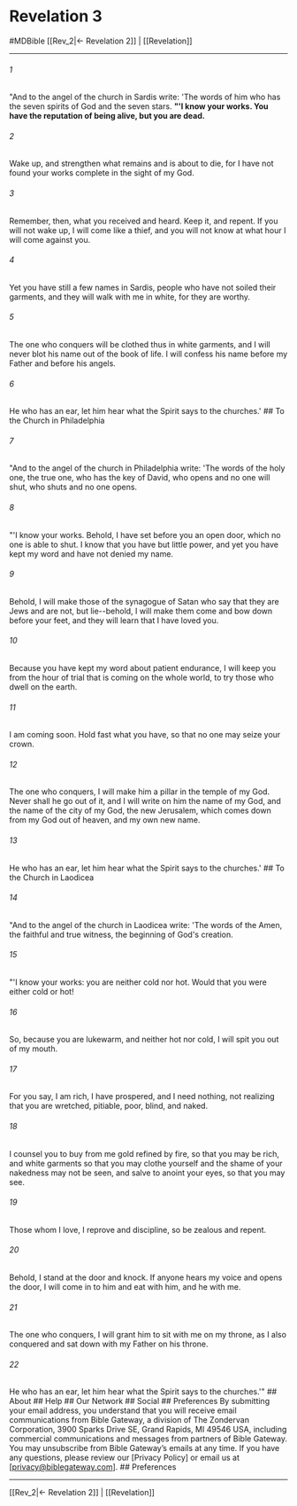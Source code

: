 # Revelation 3
#MDBible
[[Rev_2|← Revelation 2]] | [[Revelation]]

***






###### 1 


"And to the angel of the church in Sardis write: 'The words of him who has the seven spirits of God and the seven stars. **"'I know your works. You have the reputation of being alive, but you are dead.** 





###### 2 


Wake up, and strengthen what remains and is about to die, for I have not found your works complete in the sight of my God. 





###### 3 


Remember, then, what you received and heard. Keep it, and repent. If you will not wake up, I will come like a thief, and you will not know at what hour I will come against you. 





###### 4 


Yet you have still a few names in Sardis, people who have not soiled their garments, and they will walk with me in white, for they are worthy. 





###### 5 


The one who conquers will be clothed thus in white garments, and I will never blot his name out of the book of life. I will confess his name before my Father and before his angels. 





###### 6 


He who has an ear, let him hear what the Spirit says to the churches.' ## To the Church in Philadelphia 





###### 7 


"And to the angel of the church in Philadelphia write: 'The words of the holy one, the true one, who has the key of David, who opens and no one will shut, who shuts and no one opens. 





###### 8 


"'I know your works. Behold, I have set before you an open door, which no one is able to shut. I know that you have but little power, and yet you have kept my word and have not denied my name. 





###### 9 


Behold, I will make those of the synagogue of Satan who say that they are Jews and are not, but lie--behold, I will make them come and bow down before your feet, and they will learn that I have loved you. 





###### 10 


Because you have kept my word about patient endurance, I will keep you from the hour of trial that is coming on the whole world, to try those who dwell on the earth. 





###### 11 


I am coming soon. Hold fast what you have, so that no one may seize your crown. 





###### 12 


The one who conquers, I will make him a pillar in the temple of my God. Never shall he go out of it, and I will write on him the name of my God, and the name of the city of my God, the new Jerusalem, which comes down from my God out of heaven, and my own new name. 





###### 13 


He who has an ear, let him hear what the Spirit says to the churches.' ## To the Church in Laodicea 





###### 14 


"And to the angel of the church in Laodicea write: 'The words of the Amen, the faithful and true witness, the beginning of God's creation. 





###### 15 


"'I know your works: you are neither cold nor hot. Would that you were either cold or hot! 





###### 16 


So, because you are lukewarm, and neither hot nor cold, I will spit you out of my mouth. 





###### 17 


For you say, I am rich, I have prospered, and I need nothing, not realizing that you are wretched, pitiable, poor, blind, and naked. 





###### 18 


I counsel you to buy from me gold refined by fire, so that you may be rich, and white garments so that you may clothe yourself and the shame of your nakedness may not be seen, and salve to anoint your eyes, so that you may see. 





###### 19 


Those whom I love, I reprove and discipline, so be zealous and repent. 





###### 20 


Behold, I stand at the door and knock. If anyone hears my voice and opens the door, I will come in to him and eat with him, and he with me. 





###### 21 


The one who conquers, I will grant him to sit with me on my throne, as I also conquered and sat down with my Father on his throne. 





###### 22 


He who has an ear, let him hear what the Spirit says to the churches.'" ## About ## Help ## Our Network ## Social ## Preferences By submitting your email address, you understand that you will receive email communications from Bible Gateway, a division of The Zondervan Corporation, 3900 Sparks Drive SE, Grand Rapids, MI 49546 USA, including commercial communications and messages from partners of Bible Gateway. You may unsubscribe from Bible Gateway&rsquo;s emails at any time. If you have any questions, please review our [Privacy Policy] or email us at [privacy@biblegateway.com]. ## Preferences

***

[[Rev_2|← Revelation 2]] | [[Revelation]]
